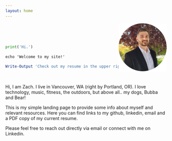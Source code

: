 ```yaml
---
layout: home
---
```


<img src="/assets/img/profile.png" align=right>

<br><br><br>
```python 
print('Hi.')
```

```shell
echo 'Welcome to my site!'
```

```powershell
Write-Output 'Check out my resume in the upper right or links at the bottom.'
```

<br><br>
Hi, I am Zach. I live in Vancouver, WA (right by Portland, OR). I love technology, music, fitness, the outdoors, but above all.. my dogs, Bubba and Bear!

This is my simple landing page to provide some info about myself and relevant resources. Here you can find links to my github, linkedin, email and a PDF copy of my current resume. 

Please feel free to reach out directly via email or connect with me on Linkedin.